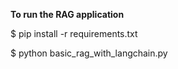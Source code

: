 **To run the RAG application**

$ pip install -r requirements.txt

$ python basic_rag_with_langchain.py
